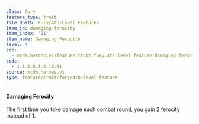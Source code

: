 ```yaml
---
class: fury
feature_type: trait
file_dpath: Fury/4th-Level Features
item_id: damaging-ferocity
item_index: '01'
item_name: Damaging Ferocity
level: 4
scc:
  - mcdm.heroes.v1:feature.trait.fury.4th-level-feature:damaging-ferocity
scdc:
  - 1.1.1:8.1.5.10:01
source: mcdm.heroes.v1
type: feature/trait/fury/4th-level-feature
---
```


#### Damaging Ferocity

The first time you take damage each combat round, you gain 2 ferocity instead of 1.
